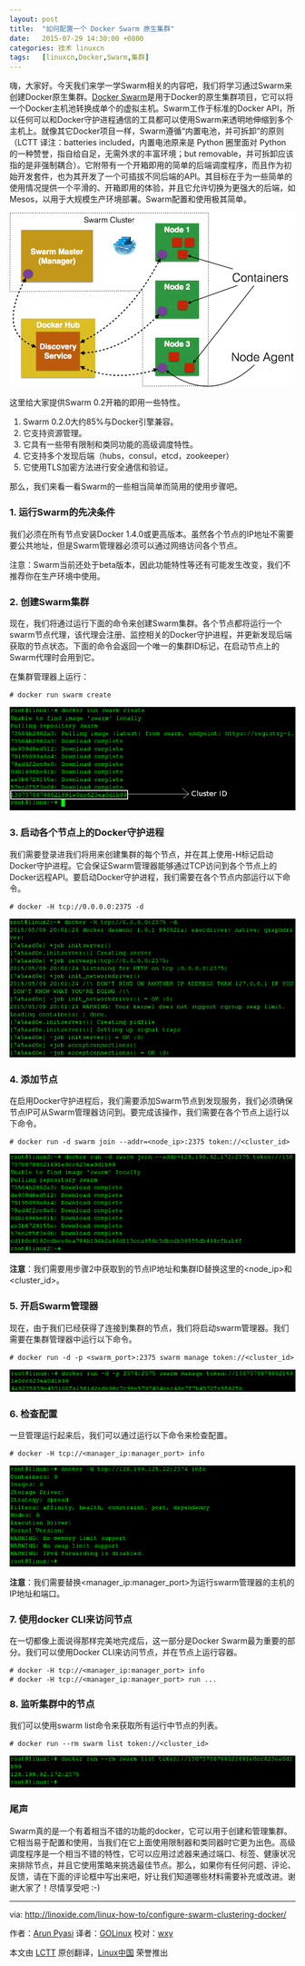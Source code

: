 ```yaml
---
layout: post
title:	"如何配置一个 Docker Swarm 原生集群"
date:	2015-07-29 14:30:00 +0800 
categories:	技术 linuxcn 
tags:	[linuxcn,Docker,Swarm,集群]
---
```



嗨，大家好。今天我们来学一学Swarm相关的内容吧，我们将学习通过Swarm来创建Docker原生集群。[Docker Swarm](https://docs.docker.com/swarm/)是用于Docker的原生集群项目，它可以将一个Docker主机池转换成单个的虚拟主机。Swarm工作于标准的Docker API，所以任何可以和Docker守护进程通信的工具都可以使用Swarm来透明地伸缩到多个主机上。就像其它Docker项目一样，Swarm遵循“内置电池，并可拆卸”的原则（LCTT 译注：batteries included，内置电池原来是 Python 圈里面对 Python 的一种赞誉，指自给自足，无需外求的丰富环境；but removable，并可拆卸应该指的是非强制耦合）。它附带有一个开箱即用的简单的后端调度程序，而且作为初始开发套件，也为其开发了一个可插拔不同后端的API。其目标在于为一些简单的使用情况提供一个平滑的、开箱即用的体验，并且它允许切换为更强大的后端，如Mesos，以用于大规模生产环境部署。Swarm配置和使用极其简单。


![](/Asserts/Images/album/201507/29/142715rlz7a8o66idbk19i.png)


这里给大家提供Swarm 0.2开箱的即用一些特性。


1. Swarm 0.2.0大约85%与Docker引擎兼容。
2. 它支持资源管理。
3. 它具有一些带有限制和类同功能的高级调度特性。
4. 它支持多个发现后端（hubs，consul，etcd，zookeeper）
5. 它使用TLS加密方法进行安全通信和验证。


那么，我们来看一看Swarm的一些相当简单而简用的使用步骤吧。


### 1. 运行Swarm的先决条件


我们必须在所有节点安装Docker 1.4.0或更高版本。虽然各个节点的IP地址不需要要公共地址，但是Swarm管理器必须可以通过网络访问各个节点。


注意：Swarm当前还处于beta版本，因此功能特性等还有可能发生改变，我们不推荐你在生产环境中使用。


### 2. 创建Swarm集群


现在，我们将通过运行下面的命令来创建Swarm集群。各个节点都将运行一个swarm节点代理，该代理会注册、监控相关的Docker守护进程，并更新发现后端获取的节点状态。下面的命令会返回一个唯一的集群ID标记，在启动节点上的Swarm代理时会用到它。


在集群管理器上运行：



```
# docker run swarm create

```

![Creating Swarm Cluster](/Asserts/Images/album/201507/29/143122edx9hgn1h5wwccw1.png)


### 3. 启动各个节点上的Docker守护进程


我们需要登录进我们将用来创建集群的每个节点，并在其上使用-H标记启动Docker守护进程。它会保证Swarm管理器能够通过TCP访问到各个节点上的Docker远程API。要启动Docker守护进程，我们需要在各个节点内部运行以下命令。



```
# docker -H tcp://0.0.0.0:2375 -d

```

![Starting Docker Daemon](/Asserts/Images/album/201507/29/143122o44gizcpqpiefzgy.png)


### 4. 添加节点


在启用Docker守护进程后，我们需要添加Swarm节点到发现服务，我们必须确保节点IP可从Swarm管理器访问到。要完成该操作，我们需要在各个节点上运行以下命令。



```
# docker run -d swarm join --addr=<node_ip>:2375 token://<cluster_id>

```

![Adding Nodes to Cluster](/Asserts/Images/album/201507/29/143045z0z2kq0zp3ybb6p0.png)


**注意**：我们需要用步骤2中获取到的节点IP地址和集群ID替换这里的<node\_ip>和<cluster\_id>。


### 5. 开启Swarm管理器


现在，由于我们已经获得了连接到集群的节点，我们将启动swarm管理器。我们需要在集群管理器中运行以下命令。



```
# docker run -d -p <swarm_port>:2375 swarm manage token://<cluster_id>

```

![Starting Swarm Manager](/Asserts/Images/album/201507/29/143046u4xc46hocc6zhzux.png)


### 6. 检查配置


一旦管理运行起来后，我们可以通过运行以下命令来检查配置。



```
# docker -H tcp://<manager_ip:manager_port> info

```

![Accessing Swarm Clusters](/Asserts/Images/album/201507/29/143046z7oqz2778w73037w.png)


**注意**：我们需要替换<manager\_ip:manager\_port>为运行swarm管理器的主机的IP地址和端口。


### 7. 使用docker CLI来访问节点


在一切都像上面说得那样完美地完成后，这一部分是Docker Swarm最为重要的部分。我们可以使用Docker CLI来访问节点，并在节点上运行容器。



```
# docker -H tcp://<manager_ip:manager_port> info
# docker -H tcp://<manager_ip:manager_port> run ...

```

### 8. 监听集群中的节点


我们可以使用swarm list命令来获取所有运行中节点的列表。



```
# docker run --rm swarm list token://<cluster_id>

```

![Listing Swarm Nodes](/Asserts/Images/album/201507/29/143047b3p737pjb33u35ts.png)


### 尾声


Swarm真的是一个有着相当不错的功能的docker，它可以用于创建和管理集群。它相当易于配置和使用，当我们在它上面使用限制器和类同器时它更为出色。高级调度程序是一个相当不错的特性，它可以应用过滤器来通过端口、标签、健康状况来排除节点，并且它使用策略来挑选最佳节点。那么，如果你有任何问题、评论、反馈，请在下面的评论框中写出来吧，好让我们知道哪些材料需要补充或改进。谢谢大家了！尽情享受吧 :-)




---


via: <http://linoxide.com/linux-how-to/configure-swarm-clustering-docker/>


作者：[Arun Pyasi](http://linoxide.com/author/arunp/) 译者：[GOLinux](https://github.com/GOLinux) 校对：[wxy](https://github.com/wxy)


本文由 [LCTT](https://github.com/LCTT/TranslateProject) 原创翻译，[Linux中国](https://linux.cn/) 荣誉推出
